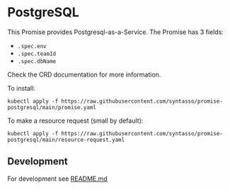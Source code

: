 # PostgreSQL

This Promise provides Postgresql-as-a-Service. The Promise has 3 fields:
* `.spec.env`
* `.spec.teamId`
* `.spec.dbName`

Check the CRD documentation for more information.


To install:
```
kubectl apply -f https://raw.githubusercontent.com/syntasso/promise-postgresql/main/promise.yaml
```

To make a resource request (small by default):
```
kubectl apply -f https://raw.githubusercontent.com/syntasso/promise-postgresql/main/resource-request.yaml
```

## Development

For development see [README.md](./internal/README.md)
